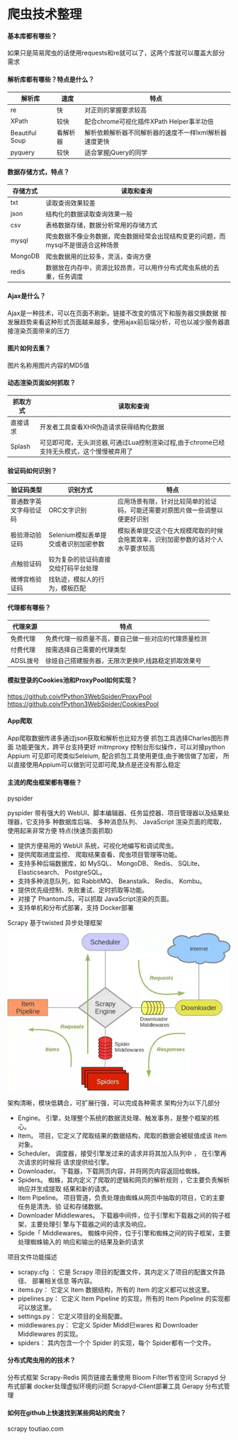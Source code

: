 # 爬虫技术整理

#### 基本库都有哪些？
如果只是简易爬虫的话使用requests和re就可以了，这两个库就可以覆盖大部分需求

#### 解析库都有哪些？特点是什么？

| 解析库 | 速度 | 特点 |
| ------ | ------ | ------ |
| re | 快 | 对正则的掌握要求较高 |
| XPath | 较快 | 配合chrome可视化插件XPath Helper事半功倍 |
| Beautiful Soup | 看解析器 | 解析依赖解析器不同解析器的速度不一样lxml解析器速度更快 |
| pyquery | 较快 | 适合掌握jQuery的同学 |

#### 数据存储方式，特点？

| 存储方式 | 读取和查询 |
| ------ | ------ |
| txt | 读取查询效果较差 | 
| json | 结构化的数据读取查询效果一般 | 
| csv | 表格数据存储，数据分析常用的存储方式 | 
| mysql | 爬虫数据不像业务数据，爬虫数据经常会出现结构变更的问题，而mysql不是很适合这种场景 |
| MongoDB | 爬虫数据用的比较多，灵活，查询方便 | 
| redis | 数据放在内存中，资源比较昂贵，可以用作分布式爬虫系统的去重，任务调度 | 

#### Ajax是什么？

Ajax是一种技术，可以在页面不刷新。链接不改变的情况下和服务器交换数据
按发展趋势来看这种形式页面越来越多，使用ajax前后端分析，可也以减少服务器直接渲染页面带来的压力

#### 图片如何去重？

图片名称用图片内容的MD5值


#### 动态渲染页面如何抓取？

| 抓取方式 | 读取和查询 |
| ------ | ------ |
| 直接请求 | 开发者工具查看XHR伪造请求获得结构化数据 | 
| Splash | 可见即可爬，无头浏览器,可通过Lua控制渲染过程,由于chrome已经支持无头模式，这个慢慢被弃用了 | 

#### 验证码如何识别？

| 验证码类型| 识别方式 | 特点 |
| ------| ------ | ------ |
| 普通数字英文字母验证码 | ORC文字识别 | 应用场景有限，针对比较简单的验证码，可能还需要对原图片做一些调整以便更好识别 | 
| 极验滑动验证码 | Selenium模拟表单提交或者识别加密参数 | 模拟表单提交这个在大规模爬取的时候会拖累效率，识别加密参数的话对个人水平要求较高 | 
| 点触验证码 | 较为复杂的验证码直接交给打码平台处理 | 
| 微博宫格验证码 | 找轨迹，模拟人的行为，模板匹配 |

#### 代理都有哪些？

| 代理来源 | 特点 |
| ------ | ------ |
| 免费代理 | 免费代理一般质量不高，要自己做一些对应的代理质量检测|
| 付费代理 | 按需选择自己需要的代理类型 | 
| ADSL拨号 | 徐娅自己搭建服务器，无限次更换IP,线路稳定抓取效果号 | 

#### 模拟登录的Cookies池和ProxyPool如何实现？
https://github.coivfPython3WebSpider/ProxyPool
https://github.coivfPython3WebSpider/CookiesPool

#### App爬取
App爬取数据传递多通过json获取和解析也比较方便
抓包工具选择Charles图形界面 功能更强大，跨平台支持更好
mitmproxy 控制台形似操作，可以对接python
Appium 可见即可爬类似Seleium, 
配合抓包工具使用更佳,由于微信做了加密，
所以直接使用Appium可以做到可见即可爬,缺点是还没有那么稳定

#### 主流的爬虫框架都有哪些？

pyspider

pyspider 带有强大的 WebUI、脚本编辑器、任务监控器、项目管理器以及结果处理器，它支持多 种数据库后端、 多种消息队列、 JavaScript 渲染页面的爬取，使用起来非常方便
特点(快速页面抓取)
* 提供方便易用的 WebUI 系统，可视化地编写和调试爬虫。 
* 提供爬取进度监控、 爬取结果查看、爬虫项目管理等功能。 
* 支持多种后端数据库，如 MySQL、 MongoDB、 Redis、 SQLite、 Elasticsearch、 PostgreSQL。 
* 支持多种消息队列，如 RabbitMQ、 Beanstalk、 Redis、 Kombu。 
* 提供优先级控制、失败重试、定时抓取等功能。 
* 对接了 PhantomJS，可以抓取 JavaScript渲染的页面。 
* 支持单机和分布式部署，支持 Docker部署

Scrapy
基于twisted 异步处理框架

![avatar](16342f8eefeced62.gif) 

架构清晰，模块低耦合，可扩展行强，可以完成各种需求
架构分为以下几部分
*  Engine。 引擎，处理整个系统的数据流处理、触发事务，是整个框架的核心。 
* Item。 项目，它定义了爬取结果的数据结构，爬取的数据会被赋值成该 Item 对象。 
* Scheduler。 调度器，接受引擎发过来的请求并将其加入队列中 ， 在引擎再次请求的时候将 请求提供给引擎。 
* Downloader。 下载器，下载网页内容，并将网页内容返回给蜘蛛。 
* Spiders。 蜘蛛，其内定义了爬取的逻辑和网页的解析规则 ，它主要负责解析响应并生成提取 结果和新的请求。 
* Item Pipeline。 项目管道，负责处理由蜘蛛从网页中抽取的项目，它的主要任务是清洗、验 证和存储数据。 
* Downloader Middlewares。 下载器中间件，位于引擎和下载器之间的钩子框架，主要处理引 擎与下载器之间的请求及响应。 
* Spide「 Middlewares。 蜘蛛中间件，位于引擎和蜘蛛之间的钩子框架，主要处理蜘蛛输入的 响应和输出的结果及新的请求

项目文件功能描述

* scrapy.cfg ： 它是 Scrapy 项目的配置文件，其内定义了项目的配置文件路径、 部署相关信息 等内容。 
* items.py： 它定义 Item 数据结构，所有的 Item 的定义都可以放这里。 
* pipelines.py： 它定义 Item Pipeline 的实现，所有的 Item Pipeline 的实现都可以放这里。 
* settings.py： 它定义项目的全局配置。 
* middlewares.py： 它定义 Spider Middl巳wares 和 Downloader Middlewares 的实现。 
* spiders： 其内包含一个个 Spider 的实现，每个 Spider都有一个文件。


#### 分布式爬虫用的的技术？

分布式框架 Scrapy-Redis
网页链接去重使用 Bloom Filter节省空间
Scrapyd 分布式部署
docker处理虚拟环境的问题
Scrapyd-Client部署工具
Gerapy 分布式管理

#### 如何在github上快速找到某些网站的爬虫？
scrapy toutiao.com
